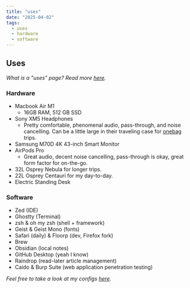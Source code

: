```yaml
---
title: "uses"
date: "2025-04-02"
tags:
  - uses
  - hardware
  - software
---
```


## Uses

_What is a "uses" page? Read more [here](https://uses.tech)._

### Hardware

- Macbook Air M1
  - 16GB RAM, 512 GB SSD
- Sony XM5 Headphones
  - Pretty comfortable, phenomenal audio, pass-through, and noise cancelling. Can be a little large in their traveling case for [onebag](https://www.reddit.com/r/onebag/) trips.
- Samsung M70D 4K 43-inch Smart Monitor
- AirPods Pro
  - Great audio, decent noise cancelling, pass-through is okay, great form factor for on-the-go.
- 32L Osprey Nebula for longer trips.
- 22L Osprey Centauri for my day-to-day.
- Electric Standing Desk

### Software

- Zed (IDE)
- Ghostty (Terminal)
- zsh & oh my zsh (shell + framework)
- Geist & Geist Mono (fonts)
- Safari (daily) & Floorp (dev, Firefox fork)
- Brew
- Obsidian (local notes)
- GitHub Desktop (yeah I know)
- Raindrop (read-later article management)
- Caido & Burp Suite (web application penetration testing)

_Feel free to take a look at my configs [here](https://github.com/alp1n3-dev/configs)._
